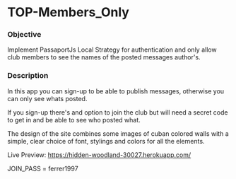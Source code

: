 # TOP-Members_Only

### Objective

Implement PassaportJs Local Strategy for authentication and only allow club members to see the names
of the posted messages author's.

### Description

In this app you can sign-up to be able to publish messages, otherwise you can only see whats posted.

If you sign-up there's and option to join the club but will need a secret code to get in and be able to
see who posted what.

The design of the site combines some images of cuban colored walls with a simple, clear choice of font,
stylings and colors for all the elements.

Live Preview:
https://hidden-woodland-30027.herokuapp.com/

JOIN_PASS = ferrer1997
